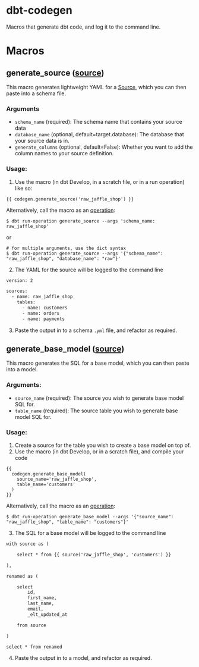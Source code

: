 # dbt-codegen

Macros that generate dbt code, and log it to the command line.

# Macros
## generate_source ([source](macros/generate_source.sql))
This macro generates lightweight YAML for a [Source](https://docs.getdbt.com/docs/using-sources),
which you can then paste into a schema file.

### Arguments
* `schema_name` (required): The schema name that contains your source data
* `database_name` (optional, default=target.database): The database that your
source data is in.
* `generate_columns` (optional, default=False): Whether you want to add the
column names to your source definition.

### Usage:
1. Use the macro (in dbt Develop, in a scratch file, or in a run operation) like
  so:
```
{{ codegen.generate_source('raw_jaffle_shop') }}
```
Alternatively, call the macro as an [operation](https://docs.getdbt.com/docs/using-operations):
```
$ dbt run-operation generate_source --args 'schema_name: raw_jaffle_shop'
```
or
```
# for multiple arguments, use the dict syntax
$ dbt run-operation generate_source --args '{"schema_name": "raw_jaffle_shop", "database_name": "raw"}'
```
2. The YAML for the source will be logged to the command line
```txt
version: 2

sources:
  - name: raw_jaffle_shop
    tables:
      - name: customers
      - name: orders
      - name: payments
```
3. Paste the output in to a schema `.yml` file, and refactor as required.

## generate_base_model ([source](macros/generate_base_model.sql))
This macro generates the SQL for a base model, which you can then paste into a
model.

### Arguments:
* `source_name` (required): The source you wish to generate base model SQL for.
* `table_name` (required): The source table you wish to generate base model SQL for.


### Usage:
1. Create a source for the table you wish to create a base model on top of.
2. Use the macro (in dbt Develop, or in a scratch file), and compile your code
```
{{
  codegen.generate_base_model(
    source_name='raw_jaffle_shop',
    table_name='customers'
  )
}}
```
Alternatively, call the macro as an [operation](https://docs.getdbt.com/docs/using-operations):
```
$ dbt run-operation generate_base_model --args '{"source_name": "raw_jaffle_shop", "table_name": "customers"}'
```

3. The SQL for a base model will be logged to the command line
```txt
with source as (

    select * from {{ source('raw_jaffle_shop', 'customers') }}

),

renamed as (

    select
        id,
        first_name,
        last_name,
        email,
        _elt_updated_at

    from source

)

select * from renamed
```
4. Paste the output in to a model, and refactor as required.
